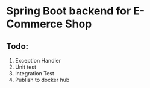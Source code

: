 # Spring Boot backend for E-Commerce Shop

## Todo: 
1. Exception Handler 
2. Unit test 
3. Integration Test 
4. Publish to docker hub 
